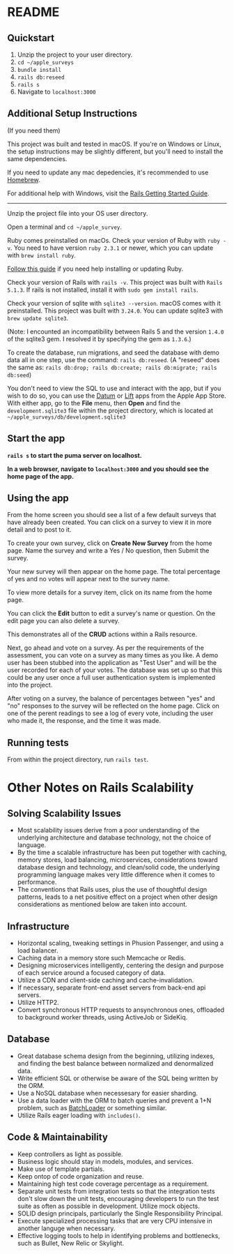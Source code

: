 # README

## Quickstart
1. Unzip the project to your user directory.
2. `cd ~/apple_surveys`
3. `bundle install`
4. `rails db:reseed`
5. `rails s`
6. Navigate to `localhost:3000`

## Additional Setup Instructions

(If you need them)

This project was built and tested in macOS. If you're on Windows or Linux, the setup instructions may be slightly different, but you'll need to install the same dependencies. 

If you need to update any mac depedencies, it's recommended to use [Homebrew](https://brew.sh/). 

For additional help with Windows, visit the [Rails Getting Started Guide](https://guides.rubyonrails.org/getting_started.html).

____

Unzip the project file into your OS user directory.

Open a terminal and `cd ~/apple_survey`.

Ruby comes preinstalled on macOs. Check your version of Ruby with `ruby -v`. You need to have version `ruby 2.3.1` or newer, which you can update with `brew install ruby`.   

[Follow this guide](https://www.ruby-lang.org/en/documentation/installation/) if you need help installing or updating Ruby.

Check your version of Rails with `rails -v`. This project was built with `Rails 5.1.3`. If rails is not installed, install it with `sudo gem install rails`.

Check your version of sqlite with `sqlite3 --version`. macOS comes with it preinstalled. This project was built with `3.24.0`. You can update sqlite3 with `brew update sqlite3`.

(Note: I encounted an incompatibility between Rails 5 and the version `1.4.0` of the sqlite3 gem. I resolved it by specifying the gem as `1.3.6`.)

To create the database, run migrations, and seed the database with demo data all in one step, use the command: `rails db:reseed`. (A "reseed" does the same as: `rails db:drop; rails db:create; rails db:migrate; rails db:seed`)

You don't need to view the SQL to use and interact with the app, but if you wish to do so, you can use the [Datum](https://itunes.apple.com/us/app/datum-lite/id901631046?mt=12) or [Lift](https://itunes.apple.com/us/app/lift-sqlite-lite/id1440179067?mt=12) apps from the Apple App Store. With either app, go to the **File** menu, then **Open** and find the `development.sqlite3` file within the project directory, which is located at `~/apple_surveys/db/development.sqlite3`

## Start the app
**`rails s` to start the puma server on localhost.**

**In a web browser, navigate to `localhost:3000` and you should see the home page of the app.**

## Using the app
From the home screen you should see a list of a few default surveys that have already been created. You can click on a survey to view it in more detail and to post to it.

To create your own survey, click on **Create New Survey** from the home page. Name the survey and write a Yes / No question, then Submit the survey.

Your new survey will then appear on the home page. The total percentage of yes and no votes will appear next to the survey name.

To view more details for a survey item, click on its name from the home page.

You can click the **Edit** button to edit a survey's name or question. On the edit page you can also delete a survey.

This demonstrates all of the **CRUD** actions within a Rails resource.

Next, go ahead and vote on a survey. As per the requirements of the assessment, you can vote on a survey as many times as you like. A demo user has been stubbed into the application as "Test User" and will be the user recorded for each of your votes. The database was set up so that this could be any user once a full user authentication system is implemented into the project.

After voting on a survey, the balance of percentages between "yes" and "no" responses to the survey will be reflected on the home page. Click on one of the perent readings to see a log of every vote, including the user who made it, the response, and the time it was made. 

## Running tests
From within the project directory, run `rails test`.

# Other Notes on Rails Scalability
## Solving Scalability Issues
* Most scalability issues derive from a poor understanding of the underlying architecture and database technology, not the choice of language. 
* By the time a scalable infrastructure has been put together with caching, memory stores, load balancing, microservices, considerations toward database design and technology, and clean/solid code, the underlying programming language makes very little difference when it comes to performance.
* The conventions that Rails uses, plus the use of thoughtful design patterns, leads to a net positive effect on a project when other design considerations as mentioned below are taken into account.
## Infrastructure
* Horizontal scaling, tweaking settings in Phusion Passenger, and using a load balancer.
* Caching data in a memory store such Memcache or Redis.
* Designing microservices intelligently, centering the design and purpose of each service around a focused category of data.
* Utilize a CDN and client-side caching and cache-invalidation.
* If necessary, separate front-end asset servers from back-end api servers.
* Utilize HTTP2.
* Convert synchronous HTTP requests to ansynchronous ones, offloaded to background worker threads, using ActiveJob or SideKiq.
## Database
* Great database schema design from the beginning, utilizing indexes, and finding the best balance between normalized and denormalized data.
* Write efficient SQL or otherwise be aware of the SQL being written by the ORM.
* Use a NoSQL database when necessesary for easier sharding.
* Use a data loader with the ORM to batch queries and prevent a 1+N problem, such as [BatchLoader](https://github.com/exAspArk/batch-loader) or something similar.
* Utilize Rails eager loading with `includes()`.
## Code & Maintainability
* Keep controllers as light as possible.
* Business logic should stay in models, modules, and services.
* Make use of template partials.
* Keep ontop of code organization and reuse. 
* Maintaining high test code coverage percentage as a requirement.
* Separate unit tests from integration tests so that the integration tests don't slow down the unit tests, encouraging developers to run the test suite as often as possible in development. Utilize mock objects.
* SOLID design principals, particularly the Single Responsibility Principal.
* Execute specialized processing tasks that are very CPU intensive in another languge when necessary.
* Effective logging tools to help in identifying problems and bottlenecks, such as Bullet, New Relic or Skylight.